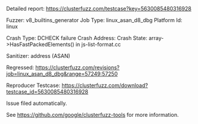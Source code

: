 Detailed report: https://clusterfuzz.com/testcase?key=5630085480316928

Fuzzer: v8_builtins_generator
Job Type: linux_asan_d8_dbg
Platform Id: linux

Crash Type: DCHECK failure
Crash Address: 
Crash State:
  array->HasFastPackedElements() in js-list-format.cc
  
Sanitizer: address (ASAN)

Regressed: https://clusterfuzz.com/revisions?job=linux_asan_d8_dbg&range=57249:57250

Reproducer Testcase: https://clusterfuzz.com/download?testcase_id=5630085480316928

Issue filed automatically.

See https://github.com/google/clusterfuzz-tools for more information.